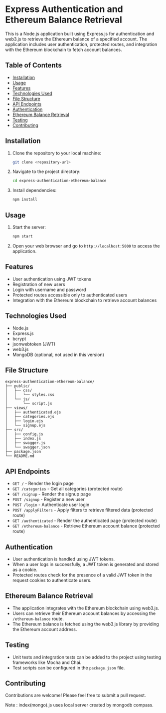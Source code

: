 
# Express Authentication and Ethereum Balance Retrieval

This is a Node.js application built using Express.js for authentication and web3.js to retrieve the Ethereum balance of a specified account. The application includes user authentication, protected routes, and integration with the Ethereum blockchain to fetch account balances.

## Table of Contents

- [Installation](#installation)
- [Usage](#usage)
- [Features](#features)
- [Technologies Used](#technologies-used)
- [File Structure](#file-structure)
- [API Endpoints](#api-endpoints)
- [Authentication](#authentication)
- [Ethereum Balance Retrieval](#ethereum-balance-retrieval)
- [Testing](#testing)
- [Contributing](#contributing)


## Installation

1. Clone the repository to your local machine:

   ```bash
   git clone <repository-url>
   ```

2. Navigate to the project directory:

   ```bash
   cd express-authentication-ethereum-balance
   ```

3. Install dependencies:

   ```bash
   npm install
   ```

## Usage

1. Start the server:

   ```bash
   npm start
   ```

2. Open your web browser and go to `http://localhost:5000` to access the application.

## Features

- User authentication using JWT tokens
- Registration of new users
- Login with username and password
- Protected routes accessible only to authenticated users
- Integration with the Ethereum blockchain to retrieve account balances

## Technologies Used

- Node.js
- Express.js
- bcrypt
- jsonwebtoken (JWT)
- web3.js
- MongoDB (optional, not used in this version)

## File Structure

```
express-authentication-ethereum-balance/
├── public/
│   ├── css/
│   │   └── styles.css
│   └── js/
│       └── script.js
├── views/
│   ├── authenticated.ejs
│   ├── categories.ejs
│   ├── login.ejs
│   └── signup.ejs
├── src/
│   ├── config.js
│   ├── index.js
│   ├── swagger.js
│   └── swagger.json
├── package.json
└── README.md
```

## API Endpoints

- `GET /` - Render the login page
- `GET /categories` - Get all categories (protected route)
- `GET /signup` - Render the signup page
- `POST /signup` - Register a new user
- `POST /login` - Authenticate user login
- `POST /applyFilters` - Apply filters to retrieve filtered data (protected route)
- `GET /authenticated` - Render the authenticated page (protected route)
- `GET /ethereum-balance` - Retrieve Ethereum account balance (protected route)

## Authentication

- User authentication is handled using JWT tokens.
- When a user logs in successfully, a JWT token is generated and stored as a cookie.
- Protected routes check for the presence of a valid JWT token in the request cookies to authenticate users.

## Ethereum Balance Retrieval

- The application integrates with the Ethereum blockchain using web3.js.
- Users can retrieve their Ethereum account balances by accessing the `/ethereum-balance` route.
- The Ethereum balance is fetched using the web3.js library by providing the Ethereum account address.

## Testing

- Unit tests and integration tests can be added to the project using testing frameworks like Mocha and Chai.
- Test scripts can be configured in the `package.json` file.

## Contributing

Contributions are welcome! Please feel free to submit a pull request.


Note : index(mongo).js uses local server created by mongodb compass.
